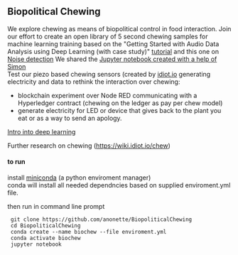 ## Biopolitical Chewing
We explore chewing as means of biopolitical control in food interaction. 
Join our effort to create an open library of 5 second chewing samples for machine learning training based on the "Getting Started with Audio Data Analysis using Deep Learning (with case study)" [tutorial](https://www.analyticsvidhya.com/blog/2017/08/audio-voice-processing-deep-learning/) and this one on [Noise detection](https://viblo.asia/p/continue-with-machine-learning-noise-detection-classification-L4x5xp6m5BM) 
We shared the [Jupyter notebook created with a help of Simon](chewingtrain/chewingtrain.md)  
Test our piezo based chewing sensors (created by [idiot.io](https://idiot.io) generating electricity and data to rethink the interaction over chewing: 
- blockchain experiment over Node RED communicating with a Hyperledger contract (chewing on the ledger as pay per chew model)
- generate electricity for LED or device that gives back to the plant you eat or as a way to send an apology.

[Intro into deep learning](https://console.bluemix.net/docs/services/retrieve-and-rank/training-data.html)

Further research on chewing (https://wiki.idiot.io/chew)

#### to run
install [miniconda](https://docs.conda.io/en/latest/miniconda.html) (a python enviroment manager)  
conda will install all needed dependncies based on supplied enviroment.yml file.

then run in command line prompt
```
 git clone https://github.com/anonette/BiopoliticalChewing
 cd BiopoliticalChewing
 conda create --name biochew --file enviroment.yml
 conda activate biochew
 jupyter notebook
```
